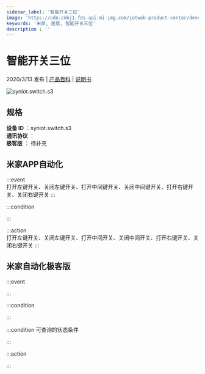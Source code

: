 ```yaml
---
sidebar_label: '智能开关三位'
image: 'https://cdn.cnbj1.fds.api.mi-img.com/iotweb-product-center/developer_1582350997582RfaVmsPC.png?GalaxyAccessKeyId=AKVGLQWBOVIRQ3XLEW&Expires=9223372036854775807&Signature=h/f3COo/dGDi00o1hVFCKi1Fh9s='
keywords: '米家, 居意, 智能开关三位'
description : ''
---
```

# 智能开关三位

2020/3/13 发布 | [产品百科](https://home.mi.com/webapp/content/baike/product/index.html?model=syniot.switch.s3/) | [说明书](https://home.mi.com/views/introduction.html?model=syniot.switch.s3&region=cn)

![syniot.switch.s3](https://cdn.cnbj1.fds.api.mi-img.com/iotweb-product-center/developer_1582350997582RfaVmsPC.png?GalaxyAccessKeyId=AKVGLQWBOVIRQ3XLEW&Expires=9223372036854775807&Signature=h/f3COo/dGDi00o1hVFCKi1Fh9s=)

## 规格  
> 
**设备 ID** ：syniot.switch.s3  
**通讯协议** ：  
**极客版**  ： 待补充 


## 米家APP自动化  

:::event  
打开左键开关、关闭左键开关、打开中间键开关、关闭中间键开关、打开右键开关、关闭右键开关
:::

:::condition  

:::

:::action   
打开左键开关、关闭左键开关、打开中间开关、关闭中间开关、打开右键开关、关闭右键开关
:::

## 米家自动化极客版  

:::event  

:::

:::condition  

:::

:::condition 可查询的状态条件  

:::

:::action  

:::

        
